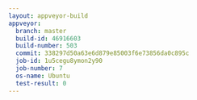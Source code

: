 ```yaml
---
layout: appveyor-build
appveyor:
  branch: master
  build-id: 46916603
  build-number: 503
  commit: 338297d50a63e6d879e85003f6e73856da0c895c
  job-id: 1u5cegu8ymon2y90
  job-number: 7
  os-name: Ubuntu
  test-result: 0
---
```

